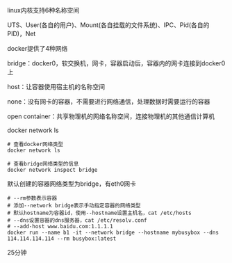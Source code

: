 linux内核支持6种名称空间

UTS、User(各自的用户)、Mount(各自挂载的文件系统)、IPC、Pid(各自的PID)，Net



docker提供了4种网络

bridge：docker0，软交换机，网卡，容器启动后，容器内的网卡连接到docker0上

host：让容器使用宿主机的名称空间

none：没有网卡的容器，不需要进行网络通信，处理数据时需要运行的容器

open container：共享物理机的网络名称空间，连接物理机的其他通信计算机



docker network ls

```
# 查看docker网络类型
docker network ls

# 查看bridge网络类型的信息
docker network inspect bridge

```



默认创建的容器网络类型为bridge，有eth0网卡

```shell
# --rm参数表示容器
# 添加--network bridge表示手动指定容器的网络类型
# 默认hostname为容器id，使用--hostname设置主机名，cat /etc/hosts
# --dns设置容器的dns服务器，cat /etc/resolv.conf
# --add-host www.baidu.com:1.1.1.1
docker run --name b1 -it --network bridge --hostname mybusybox --dns 114.114.114.114 --rm busybox:latest
```



25分钟
